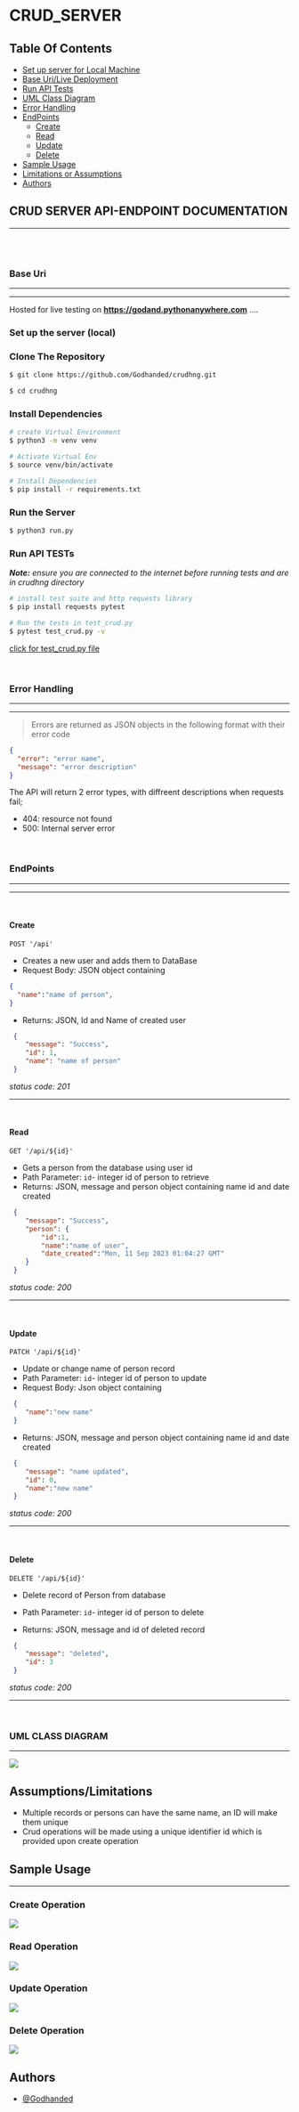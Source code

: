 # CRUD_SERVER

## Table Of Contents
- [Set up server for Local Machine](#set-up-the-server-local)
- [Base Uri/Live Deployment](#base-uri)
- [Run API Tests](#run-api-tests)
- [UML Class Diagram](#uml-class-diagram)
- [Error Handling](#error-handling)
- [EndPoints](#endpoints)
  - [Create](#create)
  - [Read](#read)
  - [Update](#update)
  - [Delete](#delete)
- [Sample Usage](#sample-usage)
- [Limitations or Assumptions](#assumptionslimitations)
- [Authors](#authors)

## **CRUD SERVER API-ENDPOINT DOCUMENTATION**
---
<br>
<br>

### **Base Uri**
----
----
Hosted for live testing on **https://godand.pythonanywhere.com**
....
<br>

### **Set up the server (local)**
### Clone The Repository
```bash
$ git clone https://github.com/Godhanded/crudhng.git

$ cd crudhng
```

### Install Dependencies
```bash
# create Virtual Environment
$ python3 -m venv venv

# Activate Virtual Env
$ source venv/bin/activate

# Install Dependencies
$ pip install -r requirements.txt
```

### Run the Server
```bash
$ python3 run.py 
```

### Run API TESTs
***Note:** ensure you are connected to the internet before running tests and are in crudhng directory*
```bash
# install test suite and http requests library
$ pip install requests pytest

# Run the tests in test_crud.py
$ pytest test_crud.py -v
```
[click for test_crud.py file](test_crud.py)

<br>



### **Error Handling**
---
---
>Errors are returned as JSON objects in the following format with their error code

```json
{
  "error": "error name",
  "message": "error description"
}
```
The API will return 2 error types, with diffreent descriptions when requests fail;

- 404: resource not found
- 500: Internal server error

<br>

### **EndPoints**
---
---
<br>

#### **Create**

  `POST '/api'`
- Creates a new user and adds them to DataBase
- Request Body: JSON object containing
```json
{
  "name":"name of person",
}
```
- Returns: JSON, Id and Name of created user

```json
 {
    "message": "Success",
    "id": 1,
    "name": "name of person"
 }
```
*status code: 201*

---

<br>


#### **Read**

  `GET '/api/${id}'`
- Gets a person from the database using user id
- Path Parameter: `id`- integer id of person to retrieve 
- Returns: JSON, message and person object containing name id and date created

```json
 {
    "message": "Success",
    "person": {
        "id":1,
        "name":"name of user",
        "date_created":"Mon, 11 Sep 2023 01:04:27 GMT"
    }
 }
```
*status code: 200*

---

<br>

#### **Update**

  `PATCH '/api/${id}'`
- Update or change name of person record
- Path Parameter: `id`- integer id of person to update
- Request Body: Json object containing
```json
 {
    "name":"new name"
 }
```
- Returns: JSON, message and person object containing name id and date created

```json
 {
    "message": "name updated",
    "id": 0,
    "name":"new name"
 }
```
*status code: 200*

---

<br>

#### **Delete**

  `DELETE '/api/${id}'`
- Delete record of Person from database
- Path Parameter: `id`- integer id of person to delete

- Returns: JSON, message and id of deleted record
```json
 {
    "message": "deleted",
    "id": 3
 }
```
*status code: 200*

---

<br>

### **UML CLASS DIAGRAM**
---
<a href="https://github.com/Godhanded/crudhng/blob/main/UML%20Class%20Diagram.png"><img src="./UML Class Diagram.png"></a>


## **Assumptions/Limitations**
- Multiple records or persons can have the same name, an ID will make them unique
- Crud operations will be made using a unique identifier id which is provided upon create operation

## **Sample Usage**
<hr>

### Create Operation
<a href="https://github.com/Godhanded/crudhng/blob/main/Images/Create.png"><img src="./Images/Create.png"></a>

### Read Operation
<a href="https://github.com/Godhanded/crudhng/blob/main/Images/Read.png"><img src="./Images/Read.png"></a>

### Update Operation
<a href="https://github.com/Godhanded/crudhng/blob/main/Images/Update.png"><img src="./Images/Update.png"></a>

### Delete Operation
<a href="https://github.com/Godhanded/crudhng/blob/main/Images/Delete.png"><img src="./Images/Delete.png"></a>

## Authors
- [@Godhanded](https://github.com/Godhanded)
